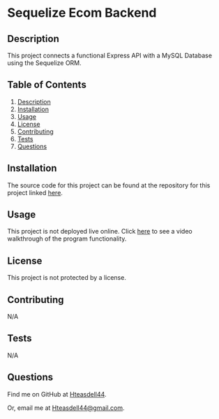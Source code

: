 # Sequelize Ecom Backend


## Description

This project connects a functional Express API with a MySQL Database using the Sequelize ORM.

## Table of Contents

1. [Description](#description)
2. [Installation](#installation)
3. [Usage](#usage)
4. [License](#license)
5. [Contributing](#contributing)
6. [Tests](#tests)
7. [Questions](#questions)

## Installation

The source code for this project can be found at the repository for this project linked [here](https://github.com/Hteasdell44/sequelize-ecom-backend).

## Usage

This project is not deployed live online. Click [here](https://drive.google.com/file/d/1a9FJIGl25rdizX-0gWdwv8_QxtHWu7x_/view) to see a video walkthrough of the program functionality.

## License

This project is not protected by a license.

## Contributing

N/A

## Tests

N/A

## Questions

Find me on GitHub at [Hteasdell44](https://github.com/Hteasdell44).

Or, email me at [Hteasdell44@gmail.com](mailto:Hteasdell44@gmail.com).
